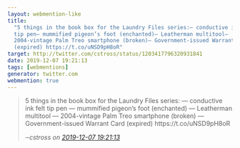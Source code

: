 ```yaml
---
layout: webmention-like
title:
  "5 things in the book box for the Laundry Files series:— conductive ink felt
  tip pen— mummified pigeon’s foot (enchanted)— Leatherman multitool—
  2004-vintage Palm Treo smartphone (broken)— Government-issued Warrant Card
  (expired) https://t.co/uNSD9pH8oR"
target: http://twitter.com/cstross/status/1203417796320931841
date: 2019-12-07 19:21:13
tags: [webmentions]
generator: twitter.com
webmention: true
---
```


<blockquote class="external-citation">
  <p>
    5 things in the book box for the Laundry Files series:
— conductive ink felt tip pen
— mummified pigeon’s foot (enchanted)
— Leatherman multitool
— 2004-vintage Palm Treo smartphone (broken)
— Government-issued Warrant Card (expired) https://t.co/uNSD9pH8oR
  </p>
  <cite>‒<span class="p-author p-name">cstross</span>
    on
    <a href="http://twitter.com/cstross/status/1203417796320931841" rel="external nofollow" target="_blank">2019-12-07 19:21:13</a>
  </cite>
</blockquote>
